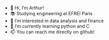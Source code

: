 - 👋 Hi, I’m Arthur!
- 📚 Studying engineering at EFREI Paris
- 👀 I’m interested in data analysis and finance
- 🌱 I’m currently learning python and C
- 📫 You can reach me directly on github!

<!---
arthur-gtgn/arthur-gtgn is a ✨ special ✨ repository because its `README.md` (this file) appears on your GitHub profile.
You can click the Preview link to take a look at your changes.
--->
